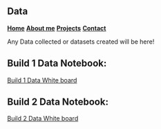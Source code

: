 ## **Data**
**[Home](index.md)**
**[About me](about.md)**
**[Projects](portfolio.md)**
**[Contact](creator.md)**

Any Data collected or datasets created will be here!

## Build 1 Data Notebook:
[Build 1 Data White board](https://github.com/Gr8eye/Total_Pop_Fert_Data/blob/master/Birth_DataWhiteboard.ipynb)

## Build 2 Data Notebook:
[Build 2 Data White board](https://github.com/Gr8eye/Total_Pop_Fert_Data/blob/master/Meghan_Felker_Build2_Notebook.ipynb)
  
